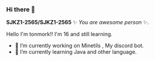 ### Hi there 👋


**SJKZ1-2565/SJKZ1-2565** ✨ _You are awesome person_ ✨.

Hello I'm tonmork!! I'm 16 and still learning.

- 🔭 I’m currently working on Minetils , My discord bot.
- 🌱 I’m currently learning Java and other language.

